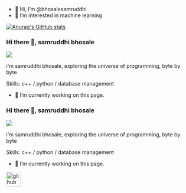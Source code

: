 - 👋 Hi, I’m @bhosalesamruddhi
- 👀 I’m interested in machine learning 


[![Anurag's GitHub stats](https://github-readme-stats.vercel.app/api?username=bhosalesamruddhi)](https://github.com/anuraghazra/github-readme-stats)
### Hi there 👋, samruddhi bhosale
![](https://user-images.githubusercontent.com/61261654/114380542-d3314f80-9ba7-11eb-847c-31ba132fb4b8.png)

i'm samruddhi bhosale, exploring the universe of programming, byte by byte

Skills: c++ / python / database management 

- 🔭 I’m currently working on this page. 




### Hi there 👋, samruddhi bhosale
![](https://user-images.githubusercontent.com/61261654/114380542-d3314f80-9ba7-11eb-847c-31ba132fb4b8.png)

i'm samruddhi bhosale, exploring the universe of programming, byte by byte

Skills: c++ / python / database management 

- 🔭 I’m currently working on this page. 


[<img src='https://cdn.jsdelivr.net/npm/simple-icons@3.0.1/icons/github.svg' alt='github' height='40'>](https://github.com/bhosalesamruddhi)  

